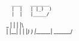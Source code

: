       ____   _______
      |  |   | |_)  )
      |  |   |_____/
  _   |  |   |  |\  \
 | |__|  |   |  |_)  )
 |_______|   _______/
